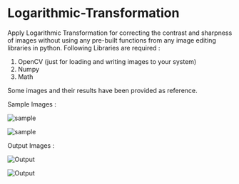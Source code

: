 # Logarithmic-Transformation
Apply Logarithmic Transformation for correcting the contrast and sharpness of images without using any pre-built functions from any image editing libraries in python. Following Libraries are required :
  1. OpenCV (just for loading and writing images to your system)
  2. Numpy
  3. Math
  
Some images and their results have been provided as reference.

Sample Images :

![sample](https://github.com/Akhilesh64/Logarithmic-Transformation/blob/master/Image_1.jpg)

![sample](https://github.com/Akhilesh64/Logarithmic-Transformation/blob/master/Image_2.jpg)

Output Images :

![Output](https://github.com/Akhilesh64/Logarithmic-Transformation/blob/master/new_image_gray.jpg)

![Output](https://github.com/Akhilesh64/Logarithmic-Transformation/blob/master/new_image_color.jpg)
